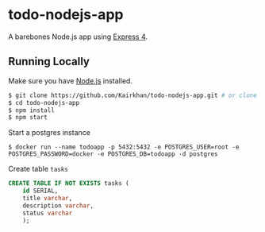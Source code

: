 # todo-nodejs-app


A barebones Node.js app using [Express 4](http://expressjs.com/).

## Running Locally

Make sure you have [Node.js](http://nodejs.org/) installed.

```sh
$ git clone https://github.com/Kairkhan/todo-nodejs-app.git # or clone your own fork
$ cd todo-nodejs-app
$ npm install
$ npm start
```

Start a postgres instance

```console
$ docker run --name todoapp -p 5432:5432 -e POSTGRES_USER=root -e POSTGRES_PASSWORD=docker -e POSTGRES_DB=todoapp -d postgres
```

Create table `tasks`
```sql
CREATE TABLE IF NOT EXISTS tasks (
    id SERIAL,
    title varchar,
    description varchar,
    status varchar
    );
```